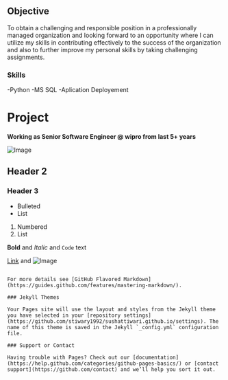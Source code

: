 ## Objective

To obtain a challenging and responsible position in a professionally managed organization and looking forward to an opportunity where I can utilize my skills in contributing effectively to the success of the organization and also to further improve my personal skills by taking challenging assignments.


### Skills

-Python
-MS SQL
-Aplication Deployement



# Project

**Working as Senior Software Engineer @ wipro from last 5+ years**

![Image](https://www.google.co.in/imgres?imgurl=https%3A%2F%2F1sg6qh19z33l3z3rl11fdxdq-wpengine.netdna-ssl.com%2Fwp-content%2Fuploads%2F2017%2F09%2Fcoder-traits.png&imgrefurl=https%3A%2F%2Fwww.elevenfifty.org%2Fdo-you-have-coder-characteristics%2F&docid=1aEwd6hlkSDdkM&tbnid=KVisVoFWBbEA6M%3A&vet=10ahUKEwiq-b_t7frZAhWMQ48KHQNNA0sQMwjxASgCMAI..i&w=772&h=934&safe=active&bih=662&biw=1366&q=coder&ved=0ahUKEwiq-b_t7frZAhWMQ48KHQNNA0sQMwjxASgCMAI&iact=mrc&uact=8)

## Header 2
### Header 3

- Bulleted
- List

1. Numbered
2. List

**Bold** and _Italic_ and `Code` text

[Link](url) and ![Image](src)
```

For more details see [GitHub Flavored Markdown](https://guides.github.com/features/mastering-markdown/).

### Jekyll Themes

Your Pages site will use the layout and styles from the Jekyll theme you have selected in your [repository settings](https://github.com/stiwary1992/sushattiwari.github.io/settings). The name of this theme is saved in the Jekyll `_config.yml` configuration file.

### Support or Contact

Having trouble with Pages? Check out our [documentation](https://help.github.com/categories/github-pages-basics/) or [contact support](https://github.com/contact) and we’ll help you sort it out.
